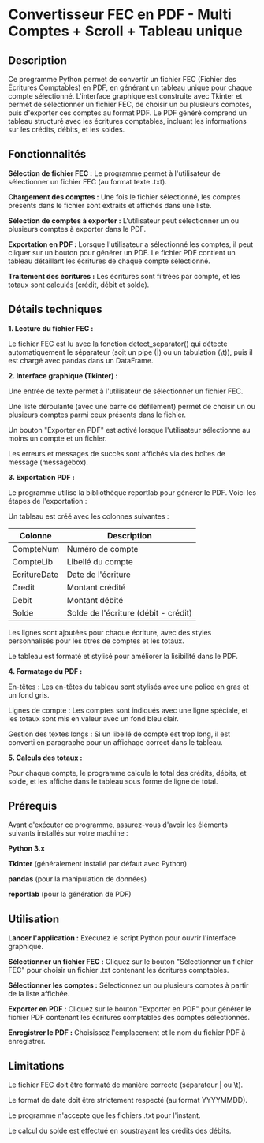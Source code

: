 # Convertisseur FEC en PDF - Multi Comptes + Scroll + Tableau unique
## Description
Ce programme Python permet de convertir un fichier FEC (Fichier des Écritures Comptables) en PDF, en générant un tableau unique pour chaque compte sélectionné. L'interface graphique est construite avec Tkinter et permet de sélectionner un fichier FEC, de choisir un ou plusieurs comptes, puis d'exporter ces comptes au format PDF. Le PDF généré comprend un tableau structuré avec les écritures comptables, incluant les informations sur les crédits, débits, et les soldes.

## Fonctionnalités
**Sélection de fichier FEC :** Le programme permet à l'utilisateur de sélectionner un fichier FEC (au format texte .txt).

**Chargement des comptes :** Une fois le fichier sélectionné, les comptes présents dans le fichier sont extraits et affichés dans une liste.

**Sélection de comptes à exporter :** L'utilisateur peut sélectionner un ou plusieurs comptes à exporter dans le PDF.

**Exportation en PDF :** Lorsque l'utilisateur a sélectionné les comptes, il peut cliquer sur un bouton pour générer un PDF. Le fichier PDF contient un tableau détaillant les écritures de chaque compte sélectionné.

**Traitement des écritures :** Les écritures sont filtrées par compte, et les totaux sont calculés (crédit, débit et solde).

## Détails techniques
**1. Lecture du fichier FEC :**

Le fichier FEC est lu avec la fonction detect_separator() qui détecte automatiquement le séparateur (soit un pipe (|) ou un tabulation (\t)), puis il est chargé avec pandas dans un DataFrame.

**2. Interface graphique (Tkinter) :**

Une entrée de texte permet à l'utilisateur de sélectionner un fichier FEC.

Une liste déroulante (avec une barre de défilement) permet de choisir un ou plusieurs comptes parmi ceux présents dans le fichier.

Un bouton "Exporter en PDF" est activé lorsque l'utilisateur sélectionne au moins un compte et un fichier.

Les erreurs et messages de succès sont affichés via des boîtes de message (messagebox).

**3. Exportation PDF :**

Le programme utilise la bibliothèque reportlab pour générer le PDF. Voici les étapes de l'exportation :

Un tableau est créé avec les colonnes suivantes :

| Colonne | Description |
|---------------|---------------|
| CompteNum | Numéro de compte |
| CompteLib | Libellé du compte |
| EcritureDate | Date de l'écriture |
| Credit | Montant crédité |
| Debit | Montant débité |
| Solde | Solde de l'écriture (débit - crédit) |

Les lignes sont ajoutées pour chaque écriture, avec des styles personnalisés pour les titres de comptes et les totaux.

Le tableau est formaté et stylisé pour améliorer la lisibilité dans le PDF.

**4. Formatage du PDF :**

En-têtes : Les en-têtes du tableau sont stylisés avec une police en gras et un fond gris.

Lignes de compte : Les comptes sont indiqués avec une ligne spéciale, et les totaux sont mis en valeur avec un fond bleu clair.

Gestion des textes longs : Si un libellé de compte est trop long, il est converti en paragraphe pour un affichage correct dans le tableau.

**5. Calculs des totaux :**

Pour chaque compte, le programme calcule le total des crédits, débits, et solde, et les affiche dans le tableau sous forme de ligne de total.

## Prérequis

Avant d'exécuter ce programme, assurez-vous d'avoir les éléments suivants installés sur votre machine :

**Python 3.x**

**Tkinter** (généralement installé par défaut avec Python)

**pandas** (pour la manipulation de données)

**reportlab** (pour la génération de PDF)

## Utilisation
**Lancer l'application :** Exécutez le script Python pour ouvrir l'interface graphique.

**Sélectionner un fichier FEC :** Cliquez sur le bouton "Sélectionner un fichier FEC" pour choisir un fichier .txt contenant les écritures comptables.

**Sélectionner les comptes :** Sélectionnez un ou plusieurs comptes à partir de la liste affichée.

**Exporter en PDF :** Cliquez sur le bouton "Exporter en PDF" pour générer le fichier PDF contenant les écritures comptables des comptes sélectionnés.

**Enregistrer le PDF :** Choisissez l'emplacement et le nom du fichier PDF à enregistrer.

## Limitations
Le fichier FEC doit être formaté de manière correcte (séparateur | ou \t).

Le format de date doit être strictement respecté (au format YYYYMMDD).

Le programme n'accepte que les fichiers .txt pour l'instant.

Le calcul du solde est effectué en soustrayant les crédits des débits.
